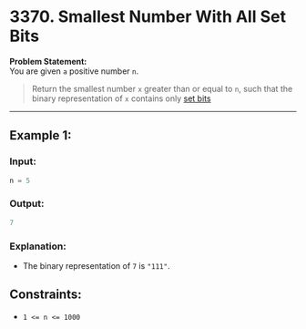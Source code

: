 # 3370. Smallest Number With All Set Bits
 **Problem Statement:**<br>
   You are given `a` positive number `n`.

> Return the smallest number `x` greater than or equal to `n`, such that the binary representation of `x` contains only <a href="#" title="A set bit refers to a bit in the binary representation of a number that has a value of 1.">set bits</a>


---
## Example 1:

### Input: 
```py
n = 5
```

### Output: 
```py
7
```

### Explanation:

+ The binary representation of `7` is `"111"`.

## Constraints:

+ `1 <= n <= 1000`
